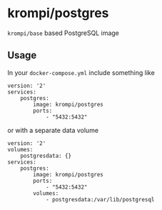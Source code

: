 # krompi/postgres

`krompi/base` based PostgreSQL image

## Usage

In your `docker-compose.yml` include something like

    version: '2'
    services:
        postgres:
            image: krompi/postgres
            ports:
                - "5432:5432"

or with a separate data volume

    version: '2'
    volumes:
        postgresdata: {}
    services:
        postgres:
            image: krompi/postgres
            ports:
                - "5432:5432"
            volumes:
                - postgresdata:/var/lib/postgresql
